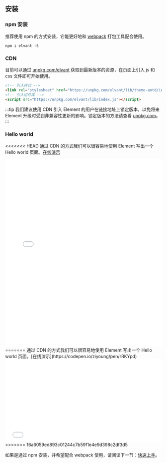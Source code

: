 ## 安装

### npm 安装

推荐使用 npm 的方式安装，它能更好地和 [webpack](https://webpack.js.org/) 打包工具配合使用。

```shell
npm i elvant -S
```

### CDN

目前可以通过 [unpkg.com/elvant](https://unpkg.com/elvant/) 获取到最新版本的资源，在页面上引入 js 和 css 文件即可开始使用。

```html
<!-- 引入样式 -->
<link rel="stylesheet" href="https://unpkg.com/elvant/lib/theme-antd/index.css">
<!-- 引入组件库 -->
<script src="https://unpkg.com/elvant/lib/index.js"></script>
```

:::tip
我们建议使用 CDN 引入 Element 的用户在链接地址上锁定版本，以免将来 Element 升级时受到非兼容性更新的影响。锁定版本的方法请查看 [unpkg.com](https://unpkg.com)。
:::

### Hello world

<<<<<<< HEAD
通过 CDN 的方式我们可以很容易地使用 Element 写出一个 Hello world 页面。[在线演示](https://jsfiddle.net/icai/t8ebp40u/)

<iframe width="100%" height="600" src="//jsfiddle.net/icai/0rLkz687/embedded/html,result/" allowpaymentrequest allowfullscreen="allowfullscreen" frameborder="0"></iframe>
=======
通过 CDN 的方式我们可以很容易地使用 Element 写出一个 Hello world 页面。[在线演示](https://codepen.io/ziyoung/pen/rRKYpd)

<iframe height="265" style="width: 100%;" scrolling="no" title="Element demo" src="//codepen.io/ziyoung/embed/rRKYpd/?height=265&theme-id=light&default-tab=html" frameborder="no" allowtransparency="true" allowfullscreen="true">
  See the Pen <a href='https://codepen.io/ziyoung/pen/rRKYpd/'>Element demo</a> by hetech
  (<a href='https://codepen.io/ziyoung'>@ziyoung</a>) on <a href='https://codepen.io'>CodePen</a>.
</iframe>
>>>>>>> 16a6059ed893c01244c7b59f1e4e9d398c2df3d5

如果是通过 npm 安装，并希望配合 webpack 使用，请阅读下一节：[快速上手](/#/zh-CN/component/quickstart)。
